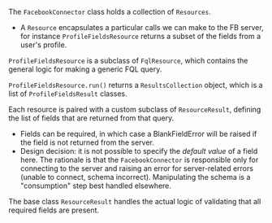 The `FacebookConnector` class holds a collection of `Resources`. 
* A `Resource` encapsulates a particular calls we can make to the FB server, for instance `ProfileFieldsResource` 
returns a subset of the fields from a user's profile. 

`ProfileFieldsResource` is a subclass of `FqlResource`, which contains the general logic for making a generic FQL query. 

`ProfileFieldsResource.run()` returns a `ResultsCollection` object, which is a list of `ProfileFieldsResult` classes.

Each resource is paired with a custom subclass of `ResourceResult`, defining the list of fields that are returned from 
that query. 
* Fields can be required, in which case a BlankFieldError will be raised if the field is not returned from the server.
* Design decision: it is not possible to specify the _default value_ of a field here. The rationale is that the 
`FacebookConnector` is responsible only for connecting to the server and raising an error for server-related errors 
(unable to connect, schema incorrect). Manipulating the schema is a "consumption" step best handled elsewhere. 

The base class `ResourceResult` handles the actual logic of validating that all required fields are present. 
